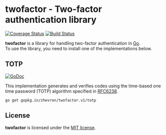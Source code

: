 twofactor - Two-factor authentication library
=============================================

[![Coverage Status](https://img.shields.io/coveralls/zhevron/twofactor.svg)](https://coveralls.io/r/zhevron/twofactor)
[![Build Status](https://travis-ci.org/zhevron/twofactor.svg?branch=master)](https://travis-ci.org/zhevron/twofactor)

**twofactor** is a library for handling two-factor authentication in [Go](https://golang.org/).  
To use the library, you need to install one of the implementations below.

## TOTP

[![GoDoc](https://godoc.org/github.com/zhevron/twofactor/totp?status.svg)](https://godoc.org/github.com/zhevron/twofactor/totp)

This implementation generates and verifies codes using the time-based one time password (TOTP) algorithm specified in [RFC6238](https://tools.ietf.org/html/rfc6238).

```
go get gopkg.in/zhevron/twofactor.v1/totp
```

## License

**twofactor** is licensed under the [MIT license](http://opensource.org/licenses/MIT).

